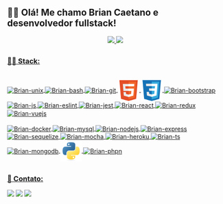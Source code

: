 ## 👋😊 Olá! Me chamo Brian Caetano e desenvolvedor fullstack!
<div align="center">
  <a href="https://github.com/Bri4n-d3V">
  <img height="160em" src="https://github-readme-stats.vercel.app/api?username=Bri4n-d3V&show_icons=true&theme=tokyonight&include_all_commits=true&count_private=true"/>
  <img height="160em" src="https://github-readme-stats.vercel.app/api/top-langs/?username=Bri4n-d3V&layout=compact&langs_count=4&theme=tokyonight"/>
</div>
  
##
  
### 👨‍💻 Stack: 
<div id="fronticons" style="display: inline_block"><br>
  <img align="center" alt="Brian-unix" height="50" src="https://cdn.jsdelivr.net/gh/devicons/devicon/icons/unix/unix-original.svg">
  <img align="center" alt="Brian-bash" height="50" src="https://cdn.jsdelivr.net/gh/devicons/devicon/icons/bash/bash-original.svg">
  <img align="center" alt="Brian-git" height="50" src="https://cdn.jsdelivr.net/gh/devicons/devicon/icons/git/git-original.svg">
  <img align="center" alt="Brian-html" height="50" src="https://raw.githubusercontent.com/devicons/devicon/master/icons/html5/html5-original.svg">
  <img align="center" alt="Brian-css" height="50" src="https://raw.githubusercontent.com/devicons/devicon/master/icons/css3/css3-original.svg">
  <img align="center" alt="Brian-bootstrap" height="50" src="https://cdn.jsdelivr.net/gh/devicons/devicon/icons/bootstrap/bootstrap-original.svg">
  <img align="center" alt="Brian-js" height="50" src="https://cdn.jsdelivr.net/gh/devicons/devicon/icons/javascript/javascript-original.svg">
  <img align="center" alt="Brian-eslint" height="50" src="https://cdn.jsdelivr.net/gh/devicons/devicon/icons/eslint/eslint-original.svg">
  <img align="center" alt="Brian-jest" height="50" src="https://cdn.jsdelivr.net/gh/devicons/devicon/icons/jest/jest-plain.svg">
  <img align="center" alt="Brian-react" height="50" src="https://cdn.jsdelivr.net/gh/devicons/devicon/icons/react/react-original.svg">
  <img align="center" alt="Brian-redux" height="50" src="https://cdn.jsdelivr.net/gh/devicons/devicon/icons/redux/redux-original.svg">
  <img align="center" alt="Brian-vuejs" height="50" src="https://cdn.jsdelivr.net/gh/devicons/devicon@latest/icons/vuejs/vuejs-original.svg">
</div>
<div id="backicons" style="display: inline_block"><br>
  <img align="center" alt="Brian-docker" height="50" src="https://cdn.jsdelivr.net/gh/devicons/devicon/icons/docker/docker-original.svg">
  <img align="center" alt="Brian-mysql" height="50" src="https://cdn.jsdelivr.net/gh/devicons/devicon/icons/mysql/mysql-original.svg">
  <img align="center" alt="Brian-nodejs" height="50" src="https://cdn.jsdelivr.net/gh/devicons/devicon/icons/nodejs/nodejs-original.svg">
  <img align="center" alt="Brian-express" height="50" src="https://cdn.jsdelivr.net/gh/devicons/devicon/icons/express/express-original.svg">
  <img align="center" alt="Brian-sequelize" height="50" src="https://cdn.jsdelivr.net/gh/devicons/devicon/icons/sequelize/sequelize-original.svg">
  <img align="center" alt="Brian-mocha" height="50" src="https://cdn.jsdelivr.net/gh/devicons/devicon/icons/mocha/mocha-plain.svg">
  <img align="center" alt="Brian-heroku" height="50" src="https://cdn.jsdelivr.net/gh/devicons/devicon/icons/heroku/heroku-original.svg">
  <img align="center" alt="Brian-ts" height="50" src="https://cdn.jsdelivr.net/gh/devicons/devicon/icons/typescript/typescript-original.svg">
  <img align="center" alt="Brian-mongodb" height="50" src="https://cdn.jsdelivr.net/gh/devicons/devicon/icons/mongodb/mongodb-original.svg">
  <img align="center" alt="Brian-python" height="50" src="https://raw.githubusercontent.com/devicons/devicon/master/icons/python/python-original.svg">
  <img align="center" alt="Brian-phpn" height="50" src="https://cdn.jsdelivr.net/gh/devicons/devicon@latest/icons/php/php-original.svg">
</div>
  
## 
  
### 📧 Contato:
  <div>
  <a href="mailto:brian-caetano@hotmail.com"><img src="https://img.shields.io/badge/Microsoft_Outlook-0078D4?style=for-the-badge&logo=microsoft-outlook&logoColor=white" target="_blank"></a>
  <a href="https://www.linkedin.com/in/briancaetano/" target="_blank"><img src="https://img.shields.io/badge/-LinkedIn-%230077B5?style=for-the-badge&logo=linkedin&logoColor=white" target="_blank"></a>
    <a href="https://discord.com/users/Droga...%20%C3%A9%20o%20Braia#4596" target="_blank"><img src="https://img.shields.io/badge/Discord-7289DA?style=for-the-badge&logo=discord&logoColor=white" target="_blank"></a> 
</div>
